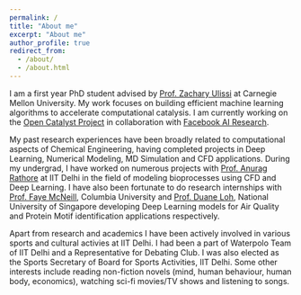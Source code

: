 ```yaml
---
permalink: /
title: "About me"
excerpt: "About me"
author_profile: true
redirect_from: 
  - /about/
  - /about.html
---
```


I am a first year PhD student advised by [Prof. Zachary Ulissi](https://ulissigroup.cheme.cmu.edu/bio/) at Carnegie Mellon University. My work focuses on building efficient machine learning algorithms to accelerate computational catalysis. I am currently working on the [Open Catalyst Project](https://opencatalystproject.org/) in collaboration with [Facebook AI Research](https://ai.facebook.com/). 

My past research experiences have been broadly related to computational aspects of Chemical Engineering, having completed projects in Deep Learning, Numerical Modeling, MD Simulation and CFD applications. During my undergrad, I have worked on numerous projects with [Prof. Anurag Rathore](http://www.biotechcmz.com/biosketch) at IIT Delhi in the field of modeling bioprocesses using CFD and Deep Learning. I have also been fortunate to do research internships with [Prof. Faye McNeill](http://mcneill-lab.org/v-faye-mcneill/), Columbia University and [Prof. Duane Loh](http://blog.nus.edu.sg/duaneloh/), National University of Singapore developing Deep Learning models for Air Quality and Protein Motif identification applications respectively.

Apart from research and academics I have been actively involved in various sports and cultural activies at IIT Delhi. I had been a part of Waterpolo Team of IIT Delhi and a Representative for Debating Club. I was also elected as the Sports Secretary of Board for Sports Activities, IIT Delhi. Some other interests include reading non-fiction novels (mind, human behaviour, human body, economics), watching sci-fi movies/TV shows and listening to songs.   




